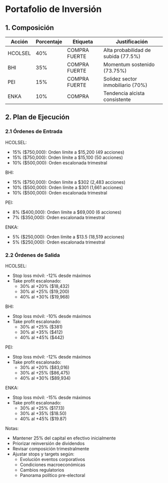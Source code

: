# Portafolio de Inversión

## 1. Composición

| Acción | Porcentaje | Etiqueta | Justificación |
|--------|------------|----------|---------------|
| HCOLSEL | 40% | COMPRA FUERTE | Alta probabilidad de subida (77.5%) |
| BHI | 35% | COMPRA FUERTE | Momentum sostenido (73.75%) |
| PEI | 15% | COMPRA FUERTE | Solidez sector inmobiliario (70%) |
| ENKA | 10% | COMPRA | Tendencia alcista consistente |

## 2. Plan de Ejecución

### 2.1 Órdenes de Entrada

HCOLSEL:
- 15% ($750,000): Orden límite a $15,200 (49 acciones)
- 15% ($750,000): Orden límite a $15,100 (50 acciones)
- 10% ($500,000): Orden escalonada trimestral

BHI:
- 15% ($750,000): Orden límite a $302 (2,483 acciones)
- 10% ($500,000): Orden límite a $301 (1,661 acciones)
- 10% ($500,000): Orden escalonada trimestral

PEI:
- 8% ($400,000): Orden límite a $69,000 (6 acciones)
- 7% ($350,000): Orden escalonada trimestral

ENKA:
- 5% ($250,000): Orden límite a $13.5 (18,519 acciones)
- 5% ($250,000): Orden escalonada trimestral

### 2.2 Órdenes de Salida

HCOLSEL:
- Stop loss móvil: -12% desde máximos
- Take profit escalonado:
  * 30% al +20% ($18,432)
  * 30% al +25% ($19,200)
  * 40% al +30% ($19,968)

BHI:
- Stop loss móvil: -10% desde máximos
- Take profit escalonado:
  * 30% al +25% ($381)
  * 30% al +35% ($412)
  * 40% al +45% ($442)

PEI:
- Stop loss móvil: -12% desde máximos
- Take profit escalonado:
  * 30% al +20% ($83,016)
  * 30% al +25% ($86,475)
  * 40% al +30% ($89,934)

ENKA:
- Stop loss móvil: -15% desde máximos
- Take profit escalonado:
  * 30% al +25% ($17.13)
  * 30% al +35% ($18.50)
  * 40% al +45% ($19.87)

Notas:
- Mantener 25% del capital en efectivo inicialmente
- Priorizar reinversión de dividendos
- Revisar composición trimestralmente
- Ajustar stops y targets según:
  * Evolución eventos corporativos
  * Condiciones macroeconómicas
  * Cambios regulatorios
  * Panorama político pre-electoral 
